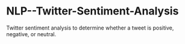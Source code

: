 # NLP--Twitter-Sentiment-Analysis
Twitter sentiment analysis to determine whether a tweet is positive, negative, or neutral.
